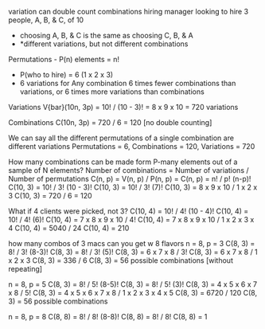 variation can double count combinations
hiring manager looking to hire 3 people, A, B, & C, of 10
- choosing A, B, & C is the same as choosing C, B, & A
- *different variations, but not different combinations

Permutations - P(n) elements = n!
- P(who to hire) = 6 (1 x 2 x 3)
- 6 variations for Any combination
		6 times fewer combinations than variations, or 6 times more variations than combinations

Variations V{bar}(10n, 3p) = 10! / (10 - 3)! = 8 x 9 x 10 = 720 variations

Combinations C(10n, 3p) = 720 / 6 = 120 [no double counting]

We can say all the different permutations of a single combination are different variations
Permutations = 6, Combinations = 120, Variations = 720

How many combinations can be made form P-many elements out of a sample of N elements?
Number of combinations = Number of variations / Number of permutations
C(n, p) = V(n, p) / P(n, p) = 
C(n, p) = n! / p! (n-p)!
	C(10, 3) = 10! / 3! (10 - 3)!
	C(10, 3) = 10! / 3! (7)!
	C(10, 3) = 8 x 9 x 10 / 1 x 2 x 3
	C(10, 3) = 720 / 6 = 120

What if 4 clients were picked, not 3?
C(10, 4) = 10! / 4! (10 - 4)! 
C(10, 4) = 10! / 4! (6)!
C(10, 4) = 7 x 8 x 9 x 10 / 4!
C(10, 4) = 7 x 8 x 9 x 10 / 1 x 2 x 3 x 4
C(10, 4) = 5040 / 24
C(10, 4) = 210

how many combos of 3 macs can you get w 8 flavors
n = 8, p = 3
C(8, 3) = 8! / 3! (8-3)!
C(8, 3) = 8! / 3! (5)!
C(8, 3) = 6 x 7 x 8 / 3!
C(8, 3) = 6 x 7 x 8 / 1 x 2 x 3
C(8, 3) = 336 / 6
C(8, 3) = 56 possible combinations [without repeating]

n = 8, p = 5
C(8, 3) = 8! / 5! (8-5)!
C(8, 3) = 8! / 5! (3)!
C(8, 3) = 4 x 5 x 6 x 7 x 8 / 5!
C(8, 3) = 4 x 5 x 6 x 7 x 8 / 1 x 2 x 3 x 4 x 5
C(8, 3) = 6720 / 120
C(8, 3) = 56 possible combinations

n = 8, p = 8
C(8, 8) = 8! / 8! (8-8)!
C(8, 8) = 8! / 8!
C(8, 8) = 1
